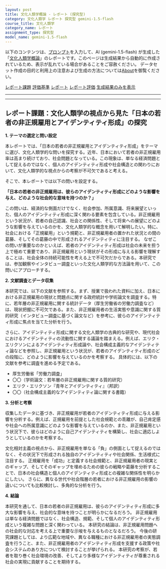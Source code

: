 ```yaml
---
layout: post
title: 文化人類学概論 - レポート (探究型)
category: 文化人類学 レポート 探究型 gemini-1.5-flash
course_title: 文化人類学
category_name: レポート
assignment_type: 探究型
model_name: gemini-1.5-flash
---
```


以下のコンテンツは、[プロンプト](https://github.com/takedatoshiyuki/synthetic_assignments/tree/main/generated/文化人類学/gemini-1.5-flash/prompt_レポート-探究型.md)を入力して、AI (gemini-1.5-flash) が生成した「[文化人類学概論](/contents/文化人類学/)」のレポートです。このページは生成結果から自動的に作成されているため、表示が乱れている場合があることをご容赦ください。
データセット作成の目的と利用上の注意および生成の方法については[About](/About)を御覧ください。

[レポート課題](../レポート課題-探究型)
[評価基準](../評価基準-探究型)
[レポート](../レポート-探究型)
[レポート評価](../レポート評価-探究型)
[生成結果のみを表示](https://github.com/takedatoshiyuki/synthetic_assignments/tree/main/generated/文化人類学/gemini-1.5-flash/レポート-探究型.md)
  

***
***
  
## レポート課題：文化人類学の視点から見た「日本の若者の非正規雇用とアイデンティティ形成」の探究

**1. テーマの選定と問い設定**

本レポートでは、「日本の若者の非正規雇用とアイデンティティ形成」をテーマに選び、文化人類学的な問いを探究する。近年、日本において若者の非正規雇用率は高まり続けており、社会問題となっている。この現象は、単なる経済問題として捉えるのではなく、個人のアイデンティティ形成や社会構造との関わりにおいて、文化人類学的な視点からの考察が不可欠であると考える。

そこで、本レポートでは以下の問いを設定する。

**「日本の若者の非正規雇用は、彼らのアイデンティティ形成にどのような影響を与え、どのような社会的な意味を持つのか？」**

この問いは、経済的な側面だけでなく、社会参加、所属意識、将来展望といった、個人のアイデンティティ形成に深く関わる要素を包含している。非正規雇用という状況が、若者の自己認識、社会との関係性、そして将来への展望にどのような影響を与えているのかを、文化人類学的な概念を用いて解明したい。特に、社会における「正規雇用」という規範と、非正規雇用者の置かれた状況との間の葛藤、そしてその葛藤の中で形成されるアイデンティティに注目する。  なぜこの問いが重要なのかといえば、若者のアイデンティティ形成は社会の未来を担う上で極めて重要であり、非正規雇用という現状がその形成に与える影響を理解することは、社会全体の持続可能性を考える上で不可欠だからである。本研究では、参加観察やインタビュー調査といった文化人類学的な方法論を用いて、この問いにアプローチする。


**2. 文献調査とデータ収集**

本研究では、以下の文献を参照する。まず、授業で扱われた資料に加え、日本における非正規雇用の現状と問題点に関する政府統計や学術論文を調査する。特に、若年層の非正規雇用に関する統計データ（厚生労働省の労働力調査など）は、現状把握に不可欠である。また、非正規雇用者の生活実態や意識に関する質的研究（インタビュー調査に基づく論文など）を参考に、彼らのアイデンティティ形成に焦点を当てた分析を行う。

さらに、アイデンティティ形成に関する文化人類学の古典的な研究や、現代社会におけるアイデンティティの流動性に関する議論を踏まえる。例えば、エリク・エリクソンによるアイデンティティ形成論や、社会構成主義的なアイデンティティ論などを参照し、非正規雇用という状況が、若者のアイデンティティ形成のどの段階に、どのように影響を与えているのかを考察する。  具体的には、以下の文献を参考に調査を進める予定である。

* 厚生労働省「労働力調査」
*  〇〇（学術論文：若年層の非正規雇用に関する質的研究）
*  エリク・エリクソン『青年とアイデンティティ』（邦訳）
*  〇〇（社会構成主義的なアイデンティティ論に関する書籍）


**3. 分析と考察**

収集したデータに基づき、非正規雇用が若者のアイデンティティ形成に与える影響を分析する。例えば、正規雇用を前提とした社会規範との乖離が、自己肯定感や社会への所属意識にどのような影響を与えているのか、また、非正規雇用という状況下で、彼らはどのように自己アイデンティティを構築し、社会に適応しようとしているのかを考察する。

文化相対主義の視点から、非正規雇用を単なる「負」の側面として捉えるのではなく、その状況下で形成される独自のアイデンティティや社会関係、生活様式に注目する。  正規雇用を「成功」と定義する社会規範と、非正規雇用者の現実とのギャップ、そしてそのギャップを埋めるための彼らの戦略や葛藤を分析することで、日本の社会構造と個人のアイデンティティ形成との複雑な関係性を明らかにしたい。  さらに、異なる世代や社会階層の若者における非正規雇用の影響の違いについても比較検討し、多角的な分析を行う。


**4. 結論**

本研究を通して、日本の若者の非正規雇用は、彼らのアイデンティティ形成に多大な影響を与え、社会的な意味を持つことが明らかになるだろう。  非正規雇用は単なる経済問題ではなく、社会構造、規範、そして個人のアイデンティティ形成という複雑な問題と深く関わっている。  本研究の結論は、非正規雇用問題への社会的な対応を考える上で重要な示唆を与えるものとなるだろう。  今後の研究課題としては、より広範な地域や、異なる職種における非正規雇用者の実態調査を行うこと、また、非正規雇用者のアイデンティティ形成を支援する政策や社会システムのあり方について検討することが挙げられる。  本研究の考察が、若者を取り巻く社会環境の改善、そしてより多様なアイデンティティが尊重される社会の実現に貢献することを期待する。

